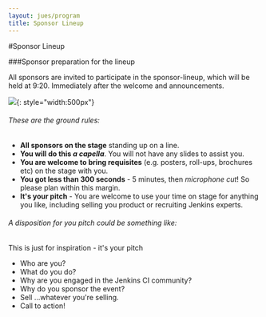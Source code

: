 ```yaml
---
layout: jues/program
title: Sponsor Lineup
---
```

#Sponsor Lineup
 
###Sponsor preparation for the lineup

All sponsors are invited to participate in the sponsor-lineup, which will be held at 9:20. Immediately after the welcome and announcements.

<img class="stdcenter" src="/images/The_usual_suspects_630x420.jpg" />{: style="width:500px"}

###### These are the ground rules:

* **All sponsors on the stage**  standing up on a line.
* **You will do this _a capella_**. You will not have any slides to assist you.
* **You are welcome to bring requisites** (e.g. posters, roll-ups, brochures etc) on the stage with you.
* **You got less than 300 seconds** - 5 minutes, then _microphone cut_! So please plan within this margin.
* **It's your pitch** - You are welcome to use your time on stage for anything you like, including selling you product or recruiting Jenkins experts.


###### A disposition for you pitch could be something like:

This is just for inspiration - it's your pitch

* Who are you?
* What do you do?
* Why are you engaged in the Jenkins CI community?
* Why do you sponsor the event?
* Sell ...whatever you're selling.
* Call to action!



